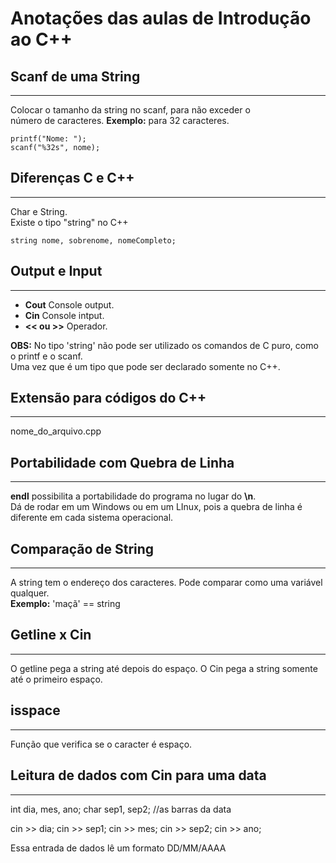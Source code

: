 # **Anotações das aulas de Introdução ao C++**

## Scanf de uma String
---
Colocar o tamanho da string no scanf, para não exceder o <br>
número de caracteres. **Exemplo:** para 32 caracteres.
```
printf("Nome: ");
scanf("%32s", nome);
```

## Diferenças C e C++ 
---
Char e String. <br> Existe o tipo "string" no C++
```
string nome, sobrenome, nomeCompleto;
```

## Output e Input
---
- **Cout** Console output. 
- **Cin** Console intput.
- **<< ou >>** Operador.

**OBS:** No tipo 'string' não pode ser utilizado os comandos de C puro, como o printf e o scanf. <br> Uma vez que é um tipo que pode ser declarado somente no C++.

## Extensão para códigos do C++
---
nome_do_arquivo.cpp

## Portabilidade com Quebra de Linha
---
**endl** possibilita a portabilidade do programa no lugar do **\n**. <br> Dá de rodar em um Windows ou em um LInux, pois a quebra de linha é diferente em cada sistema operacional.


## Comparação de String
---
A string tem o endereço dos caracteres. Pode comparar como uma variável qualquer. <br>
**Exemplo:** 'maçã' == string

## Getline x Cin
---
O getline pega a string até depois do espaço.
O Cin pega a string somente até o primeiro espaço.

## isspace
---
Função que verifica se o caracter é espaço.


## Leitura de dados com Cin para uma data
---
int dia, mes, ano;
char sep1, sep2; //as barras da data

cin >> dia;
cin >> sep1;
cin >> mes;
cin >> sep2;
cin >> ano;

Essa entrada de dados lê um formato DD/MM/AAAA
